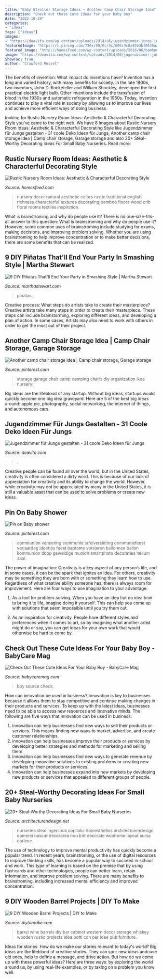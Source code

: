 ```yaml
---
title: "Baby Stroller Storage Ideas ~ Another Camp Chair Storage Idea"
description: "Check out these cute ideas for your baby boy"
date: "2022-10-29"
categories:
- "ideas"
tags: ["ideas"]
images:
- "https://deavita.com/wp-content/uploads/2014/06/jugendzimmer-jungs-ideen-wandregale-ueber-bett-kleiderschraenke.jpg"
featuredImage: "https://i.pinimg.com/736x/80/6c/9c/806c9c8a89b3bf0636aaf6d3e94a314d.jpg"
featured_image: "http://homesfeed.com/wp-content/uploads/2018/06/bamboo-baby-crib-floral-wallpaper-light-wood-siding-floors-natural-fiber-basket-decorative-interior-tent-with-light-blue-curtains.jpg"
image: "https://deavita.com/wp-content/uploads/2014/06/jugendzimmer-jungs-ideen-wandregale-ueber-bett-kleiderschraenke.jpg"
ShowToc: true
author: "Crawford Russel"
---
```



The benefits of invention: What impact do inventions have?
Invention has a long and varied history, with many benefits for society. In the late 1800s, two inventors, John D. Rockefeller and William Shockley, developed the first practical electric light bulb. Other inventions include the transfusion of blood in the 1930s and automatic refrigeration in the 1950s. Today, invention continues to play a vital role in society by allowing us to improve our lives and achieve more efficient ways of doing business.

	

		
looking for Rustic Nursery Room Ideas: Aesthetic &amp; Characterful Decorating Style you've came to the right web. We have 8 Images about Rustic Nursery Room Ideas: Aesthetic &amp; Characterful Decorating Style like Jugendzimmer für Jungs gestalten - 31 coole Deko Ideen für Jungs, Another camp chair storage idea | Camp chair storage, Garage storage and also 20+ Steal-Worthy Decorating Ideas For Small Baby Nurseries. Read more:
		
    
## Rustic Nursery Room Ideas: Aesthetic &amp; Characterful Decorating Style

<img loading=lazy src="http://homesfeed.com/wp-content/uploads/2018/06/bamboo-baby-crib-floral-wallpaper-light-wood-siding-floors-natural-fiber-basket-decorative-interior-tent-with-light-blue-curtains.jpg" onerror="this.onerror=null;this.src='https://tse2.mm.bing.net/th?id=OIP.Pc6LFDNw3y5VCnteaFd3jAHaLG&amp;pid=15.1';" alt="Rustic Nursery Room Ideas: Aesthetic &amp; Characterful Decorating Style">

_Source: homesfeed.com_

>nursery decor natural aesthetic colors rustic traditional english richness characterful textures decorating bamboo floors wood crib floral rooms textiles inspiration. 

	

What is brainstroming and why do people use it?
There is no one-size-fits-all answer to this question: What is brainstroming and why do people use it? However, some common uses of brainstroming include studying for exams, making decisions, and improving problem solving. Whether you are using brainstroming to help improve concentration or to make better decisions, there are some benefits that can be realized.

    
## 9 DIY Piñatas That&#039;ll End Your Party In Smashing Style | Martha Stewart

<img loading=lazy src="https://assets.marthastewart.com/styles/wmax-1500/d13/chili-pinatas/chili-pinatas_horiz.jpg?itok=z5q7cH5X" onerror="this.onerror=null;this.src='https://tse2.mm.bing.net/th?id=OIP.mHwRNDtwtSXCMPihk-xdBQHaEK&amp;pid=15.1';" alt="9 DIY Piñatas That&#039;ll End Your Party in Smashing Style | Martha Stewart">

_Source: marthastewart.com_

>pinatas. 

	

Creative process: What steps do artists take to create their masterpiece?
Creative artists take many steps in order to create their masterpiece. These steps can include brainstorming, exploring different ideas, and developing a plan of action. In some cases, Artists may also need to work with others in order to get the most out of their project.

    
## Another Camp Chair Storage Idea | Camp Chair Storage, Garage Storage

<img loading=lazy src="https://i.pinimg.com/736x/4e/49/6b/4e496bbacd7cfbdf87f09313edb08ca9--garage-organization-garage-storage.jpg" onerror="this.onerror=null;this.src='https://tse1.mm.bing.net/th?id=OIP.-6Kskn5_98sSPDYX2H6CjwHaJ3&amp;pid=15.1';" alt="Another camp chair storage idea | Camp chair storage, Garage storage">

_Source: pinterest.com_

>storage garage chair camp camping chairs diy organization ikea nursery. 

	

Big ideas are the lifeblood of any startup. Without big ideas, startups would quickly become one big idea graveyard. Here are 5 of the best big ideas around: apple pie, photography, social networking, the internet of things, and autonomous cars.

    
## Jugendzimmer Für Jungs Gestalten - 31 Coole Deko Ideen Für Jungs

<img loading=lazy src="https://deavita.com/wp-content/uploads/2014/06/jugendzimmer-jungs-ideen-wandregale-ueber-bett-kleiderschraenke.jpg" onerror="this.onerror=null;this.src='https://tse2.mm.bing.net/th?id=OIP.a-6v5QwjPY7cHgc-_X7C1QHaLF&amp;pid=15.1';" alt="Jugendzimmer für Jungs gestalten - 31 coole Deko Ideen für Jungs">

_Source: deavita.com_

>. 

	

Creative people can be found all over the world, but in the United States, creativity is often considered a dirty word. This is because of our lack of appreciation for creativity and its ability to change the world. However, while creativity may not be appreciated by many in the United States, it is still a valuable asset that can be used to solve problems or create new ideas.

    
## Pin On Baby Shower

<img loading=lazy src="https://i.pinimg.com/736x/80/6c/9c/806c9c8a89b3bf0636aaf6d3e94a314d.jpg" onerror="this.onerror=null;this.src='https://tse3.mm.bing.net/th?id=OIP.jKXrJBxTv2ZJAi1BCBp2qwHaJ3&amp;pid=15.1';" alt="Pin on Baby shower">

_Source: pinterest.com_

>communion versiering communie tafelversiering communiefeest verjaardag ideetjes feest bapteme versieren ballonnen ballon kommunion doop geweldige munion smartphoto decoraties helium zaal. 

	

The power of imagination:
Creativity is a key aspect of any person’s life, and in some cases, it can be the spark that ignites an idea. For others, creativity may be something they are born with or something they learn how to use. Regardless of what creative ability someone has, there is always room for improvement. Here are four ways to use imagination to your advantage: 
1. As a tool for problem-solving. When you have an idea but no idea how to bring it to life, imagine doing it yourself. This can help you come up with solutions that seem impossible until you try them out.

2. As an inspiration for creativity. People have different styles and preferences when it comes to art, so by imagining what another artist might do or say, you can get ideas for your own work that would otherwise be hard to come by.

    
## Check Out These Cute Ideas For Your Baby Boy - BabyCare Mag

<img loading=lazy src="https://www.babycaremag.com/wp-content/uploads/2017/06/da897ac6f4ce19508d9aead185799270.jpg" onerror="this.onerror=null;this.src='https://tse4.mm.bing.net/th?id=OIP.GexJVHHhGla3V-uCspE5agHaLH&amp;pid=15.1';" alt="Check Out These Cute Ideas For Your Baby Boy - BabyCare Mag">

_Source: babycaremag.com_

>boy source check. 

	

How can innovation be used in business?
Innovation is key to businesses because it allows them to stay competitive and continue making changes in their products and services. To keep up with the latest ideas, businesses need to be able to access new resources and innovative minds. The following are five ways that innovation can be used in business: 
1. Innovation can help businesses find new ways to sell their products or services. This means finding new ways to market, advertise, and create customer relationships. 
2. Innovation can help businesses improve their products or services by developing better strategies and methods for marketing and selling them. 
3. Innovation can help businesses find new ways to generate revenue by developing innovative solutions to existing problems or creating new markets for their products or services. 
4. Innovation can help businesses expand into new markets by developing new products or services that appealed to different groups of people. 

    
## 20+ Steal-Worthy Decorating Ideas For Small Baby Nurseries

<img loading=lazy src="https://cdn.architecturendesign.net/wp-content/uploads/2014/12/AD-Baby-Nursery-Ideas-16.jpg" onerror="this.onerror=null;this.src='https://tse1.mm.bing.net/th?id=OIP.br01Xl1By1hu_KcOdneZWwHaLH&amp;pid=15.1';" alt="20+ Steal-Worthy Decorating Ideas For Small Baby Nurseries">

_Source: architecturendesign.net_

>nurseries steal ingenious copilului homesthetics architecturendesign camerei nascut decorarea nou brit decorate woohome layout sursa carlene. 

	

The use of technology to improve mental productivity has quickly become a popular trend. In recent years, brainstroming, or the use of digital resources to improve thinking skills, has become a popular way to succeed in school and work. This type of learning is based on the premise that by using flashcards and other technologies, people can better learn, retain information, and improve problem solving. There are many benefits to brainstroming, including increased mental efficiency and improved concentration.

    
## 9 DIY Wooden Barrel Projects | DIY To Make

<img loading=lazy src="http://www.diytomake.com/wp-content/uploads/2015/09/wine-barrel-idea.jpg" onerror="this.onerror=null;this.src='https://tse1.mm.bing.net/th?id=OIP.AJKHUgL68gmTKGwpe6RtbgHaIN&amp;pid=15.1';" alt="9 DIY Wooden Barrel Projects | DIY to Make">

_Source: diytomake.com_

>barrel wine barrels diy bar cabinet western decor storage whiskey wooden rustic projects idea botti con per idee pub furniture. 

	

Ideas for stories: How do we make our stories relevant to today's world?
Big ideas are the lifeblood of creative stories. They can spur new ideas andouse old ones, help to define a message, and drive action. But how do we come up with these powerful ideas? Here are three ways: by exploring the world around us, by using real-life examples, or by taking on a problem you know well.

